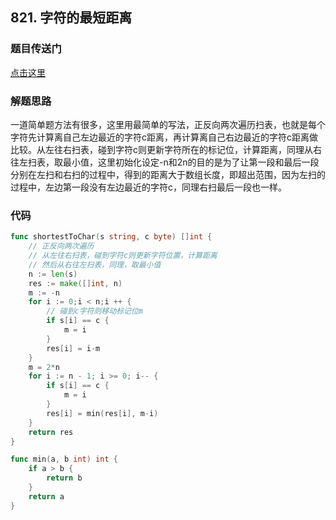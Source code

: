 ## 821. 字符的最短距离

### 题目传送门

[点击这里](https://leetcode-cn.com/problems/shortest-distance-to-a-character/)

### 解题思路

一道简单题方法有很多，这里用最简单的写法，正反向两次遍历扫表，也就是每个字符先计算离自己左边最近的字符c距离，再计算离自己右边最近的字符c距离做比较。从左往右扫表，碰到字符c则更新字符所在的标记位，计算距离，同理从右往左扫表，取最小值，这里初始化设定-n和2n的目的是为了让第一段和最后一段分别在左扫和右扫的过程中，得到的距离大于数组长度，即超出范围，因为左扫的过程中，左边第一段没有左边最近的字符c，同理右扫最后一段也一样。

### 代码

```go
func shortestToChar(s string, c byte) []int {
    // 正反向两次遍历
    // 从左往右扫表，碰到字符c则更新字符位置，计算距离
    // 然后从右往左扫表，同理，取最小值
    n := len(s)
    res := make([]int, n)
    m := -n
    for i := 0;i < n;i ++ {
        // 碰到c字符则移动标记位m
        if s[i] == c {
            m = i
        }
        res[i] = i-m
    }
    m = 2*n
    for i := n - 1; i >= 0; i-- {
        if s[i] == c {
            m = i
        }
        res[i] = min(res[i], m-i)
    }
    return res
}

func min(a, b int) int {
    if a > b {
        return b
    }
    return a
}
```